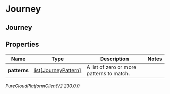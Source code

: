 # Journey

## Journey

## Properties

|Name | Type | Description | Notes|
|------------ | ------------- | ------------- | -------------|
| **patterns** | [list[JourneyPattern]](JourneyPattern) | A list of zero or more patterns to match. | |



_PureCloudPlatformClientV2 230.0.0_
